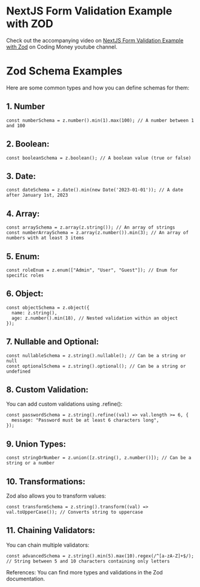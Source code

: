 # NextJS Form Validation Example with ZOD
Check out the accompanying video on [NextJS Form Validation Example with Zod](https://youtu.be/fYpvh9ccul0) on Coding Money youtube channel.

# Zod Schema Examples

Here are some common types and how you can define schemas for them:

## 1. Number

```
const numberSchema = z.number().min(1).max(100); // A number between 1 and 100
```

## 2. Boolean:

```
const booleanSchema = z.boolean(); // A boolean value (true or false)
```
## 3. Date:

```
const dateSchema = z.date().min(new Date('2023-01-01')); // A date after January 1st, 2023
```
## 4. Array:

```
const arraySchema = z.array(z.string()); // An array of strings
const numberArraySchema = z.array(z.number()).min(3); // An array of numbers with at least 3 items
```
## 5. Enum:
```
const roleEnum = z.enum(["Admin", "User", "Guest"]); // Enum for specific roles
```
## 6. Object:

```
const objectSchema = z.object({
  name: z.string(),
  age: z.number().min(18), // Nested validation within an object
});
```
## 7. Nullable and Optional:

```
const nullableSchema = z.string().nullable(); // Can be a string or null
const optionalSchema = z.string().optional(); // Can be a string or undefined
```

## 8. Custom Validation:
You can add custom validations using .refine():


```
const passwordSchema = z.string().refine((val) => val.length >= 6, {
  message: "Password must be at least 6 characters long",
});
```

## 9. Union Types:

```
const stringOrNumber = z.union([z.string(), z.number()]); // Can be a string or a number
```
## 10. Transformations:
Zod also allows you to transform values:


```
const transformSchema = z.string().transform((val) => val.toUpperCase()); // Converts string to uppercase

```

## 11. Chaining Validators:
You can chain multiple validators:


```
const advancedSchema = z.string().min(5).max(10).regex(/^[a-zA-Z]+$/); // String between 5 and 10 characters containing only letters
```
References:
You can find more types and validations in the Zod documentation.
